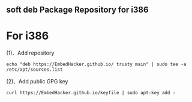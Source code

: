 ## soft deb Package Repository for i386

# For i386
(1)、Add repository
```
echo "deb https://EmbedHacker.github.io/ trusty main" | sudo tee -a /etc/apt/sources.list
```
(2)、Add public GPG key
```
curl https://EmbedHacker.github.io/keyfile | sudo apt-key add -
```
